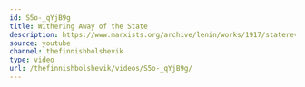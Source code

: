 ```yaml
---
id: S5o-_qYjB9g
title: Withering Away of the State
description: https://www.marxists.org/archive/lenin/works/1917/staterev/ch05.htm
source: youtube
channel: thefinnishbolshevik
type: video
url: /thefinnishbolshevik/videos/S5o-_qYjB9g/
---
```

